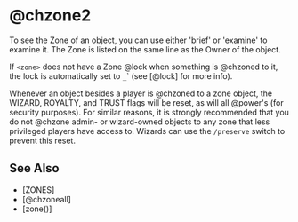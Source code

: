 # @chzone2
To see the Zone of an object, you can use either 'brief' or 'examine' to examine it. The Zone is listed on the same line as the Owner of the object.

If `<zone>` does not have a Zone @lock when something is @chzoned to it, the lock is automatically set to `_`<zone>` (see [@lock] for more info).

Whenever an object besides a player is @chzoned to a zone object, the WIZARD, ROYALTY, and TRUST flags will be reset, as will all @power's (for security purposes). For similar reasons, it is strongly recommended that you do not @chzone admin- or wizard-owned objects to any zone that less privileged players have access to. Wizards can use the `/preserve` switch to prevent this reset.


## See Also
- [ZONES]
- [@chzoneall]
- [zone()]

